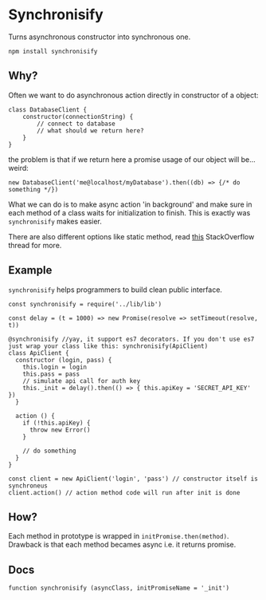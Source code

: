 Synchronisify
=============
Turns asynchronous constructor into synchronous one.
```
npm install synchronisify
```

Why?
----
Often we want to do asynchronous action directly in constructor of a object:
```
class DatabaseClient {
    constructor(connectionString) {
        // connect to database
        // what should we return here?
    }
}
```
the problem is that if we return here a promise usage of our object will be... weird:

```new DatabaseClient('me@localhost/myDatabase').then((db) => {/* do something */})```

What we can do is to make async action 'in background' and make sure in each method of a class waits for initialization to finish. This is exactly was `synchronisify` makes easier.

There are also different options like static method, read [this](http://stackoverflow.com/questions/24398699/is-it-bad-practice-to-have-a-constructor-function-return-a-promise) StackOverflow thread for more.

Example
-------
`synchronisify` helps programmers to build clean public interface.

```
const synchronisify = require('../lib/lib')

const delay = (t = 1000) => new Promise(resolve => setTimeout(resolve, t))

@synchronisify //yay, it support es7 decorators. If you don't use es7 just wrap your class like this: synchronisify(ApiClient)
class ApiClient {
  constructor (login, pass) {
    this.login = login
    this.pass = pass
    // simulate api call for auth key
    this._init = delay().then(() => { this.apiKey = 'SECRET_API_KEY' })
  }

  action () {
    if (!this.apiKey) {
      throw new Error()
    }

    // do something
  }
}

const client = new ApiClient('login', 'pass') // constructor itself is synchroneus
client.action() // action method code will run after init is done
```

How?
----
Each method in prototype is wrapped in `initPromise.then(method)`. Drawback is that each method becames async i.e. it returns promise.

Docs
---
`function synchronisify (asyncClass, initPromiseName = '_init')`
